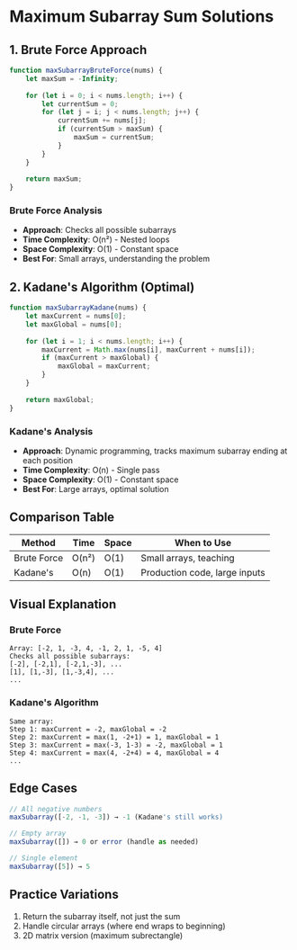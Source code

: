
# Maximum Subarray Sum Solutions

## 1. Brute Force Approach

```javascript
function maxSubarrayBruteForce(nums) {
    let maxSum = -Infinity;
    
    for (let i = 0; i < nums.length; i++) {
        let currentSum = 0;
        for (let j = i; j < nums.length; j++) {
            currentSum += nums[j];
            if (currentSum > maxSum) {
                maxSum = currentSum;
            }
        }
    }
    
    return maxSum;
}
```

### Brute Force Analysis
- **Approach**: Checks all possible subarrays
- **Time Complexity**: O(n²) - Nested loops
- **Space Complexity**: O(1) - Constant space
- **Best For**: Small arrays, understanding the problem

## 2. Kadane's Algorithm (Optimal)

```javascript
function maxSubarrayKadane(nums) {
    let maxCurrent = nums[0];
    let maxGlobal = nums[0];
    
    for (let i = 1; i < nums.length; i++) {
        maxCurrent = Math.max(nums[i], maxCurrent + nums[i]);
        if (maxCurrent > maxGlobal) {
            maxGlobal = maxCurrent;
        }
    }
    
    return maxGlobal;
}
```

### Kadane's Analysis
- **Approach**: Dynamic programming, tracks maximum subarray ending at each position
- **Time Complexity**: O(n) - Single pass
- **Space Complexity**: O(1) - Constant space
- **Best For**: Large arrays, optimal solution

## Comparison Table

| Method          | Time | Space | When to Use                  |
|----------------|------|-------|------------------------------|
| Brute Force    | O(n²)| O(1)  | Small arrays, teaching       |
| Kadane's       | O(n) | O(1)  | Production code, large inputs|

## Visual Explanation

### Brute Force
```
Array: [-2, 1, -3, 4, -1, 2, 1, -5, 4]
Checks all possible subarrays:
[-2], [-2,1], [-2,1,-3], ...
[1], [1,-3], [1,-3,4], ...
...
```

### Kadane's Algorithm
```
Same array:
Step 1: maxCurrent = -2, maxGlobal = -2
Step 2: maxCurrent = max(1, -2+1) = 1, maxGlobal = 1
Step 3: maxCurrent = max(-3, 1-3) = -2, maxGlobal = 1
Step 4: maxCurrent = max(4, -2+4) = 4, maxGlobal = 4
...
```

## Edge Cases
```javascript
// All negative numbers
maxSubarray([-2, -1, -3]) → -1 (Kadane's still works)

// Empty array
maxSubarray([]) → 0 or error (handle as needed)

// Single element
maxSubarray([5]) → 5
```

## Practice Variations
1. Return the subarray itself, not just the sum
2. Handle circular arrays (where end wraps to beginning)
3. 2D matrix version (maximum subrectangle)
```
